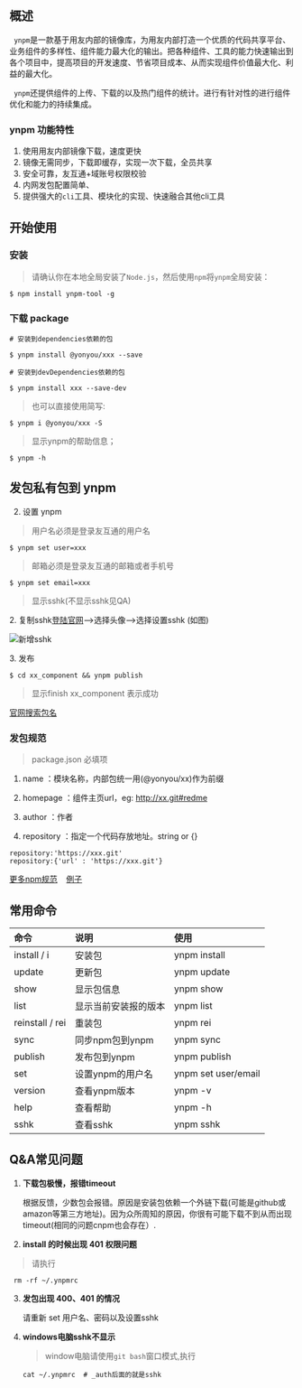 
<h2 id="link1"> 概述 </h2>

&nbsp;&nbsp;`ynpm`是一款基于用友内部的镜像库，为用友内部打造一个优质的代码共享平台、业务组件的多样性、组件能力最大化的输出。把各种组件、工具的能力快速输出到各个项目中，提高项目的开发速度、节省项目成本、从而实现组件价值最大化、利益的最大化。
  
&nbsp;&nbsp;`ynpm`还提供组件的上传、下载的以及热门组件的统计。进行有针对性的进行组件优化和能力的持续集成。


### ynpm 功能特性

 1. 使用用友内部镜像下载，速度更快
 2. 镜像无需同步，下载即缓存，实现一次下载，全员共享
 3. 安全可靠，友互通+域账号权限校验
 4. 内网发包配置简单、
 5. 提供强大的`cli`工具、模块化的实现、快速融合其他cli工具

## 开始使用

<h3 id="link2"> 安装 </h3>

>请确认你在本地全局安装了`Node.js`，然后使用`npm`将`ynpm`全局安装：

```
$ npm install ynpm-tool -g	
```

<h3 id="link3"> 下载 package </h3>

```
# 安装到dependencies依赖的包 

$ ynpm install @yonyou/xxx --save

# 安装到devDependencies依赖的包 

$ ynpm install xxx --save-dev
```

>也可以直接使用简写:

```
$ ynpm i @yonyou/xxx -S
```

>显示ynpm的帮助信息；

```
$ ynpm -h
```

## 发包私有包到 ynpm

2. 设置 ynpm

>用户名必须是登录友互通的用户名

```
$ ynpm set user=xxx
```

>邮箱必须是登录友互通的邮箱或者手机号

```
$ ynpm set email=xxx

```
>显示sshk(不显示sshk见QA)

2.&nbsp;复制sshk[登陆官网](https://package.yonyoucloud.com/)-->选择头像-->选择设置sshk (如图)

![新增sshk](http://iuap-design-cdn.oss-cn-beijing.aliyuncs.com/static/ynpm/image/8194969-cda1b44fc7272cab.jpeg)

3.&nbsp;发布

```
$ cd xx_component && ynpm publish
```

>显示finish xx_component 表示成功

 [官网搜索包名](https://package.yonyoucloud.com)

 
<h3 id="link4"> 发包规范 </h3>
  
  > package.json 必填项

1. name ：模块名称，内部包统一用(@yonyou/xx)作为前缀

2. homepage ：组件主页url，eg: http://xx.git#redme

3. author ：作者

3. repository ：指定一个代码存放地址。string or {}

  ```
  repository:'https://xxx.git' 
  repository:{'url' : 'https://xxx.git'}
  ```
[更多npm规范](https://docs.npmjs.com/files/package.json)   &nbsp;&nbsp; [例子](https://github.com/tinper-acs/ac-button/blob/master/package.json)

<h2 id="link5"> 常用命令 </h2>
   
   |命令|说明|使用|
   |:--|:---|:--|
   install / i    |安装包             |ynpm install|
   update         |更新包             |ynpm update|
   show           |显示包信息          |ynpm show <pkg>|
   list           |显示当前安装报的版本 |ynpm list|
   reinstall / rei|重装包             |ynpm rei|
   sync           |同步npm包到ynpm    |ynpm sync|
   publish        |发布包到ynpm       |ynpm publish|
   set            |设置ynpm的用户名    |ynpm set user/email|
   version        |查看ynpm版本       |ynpm -v|
   help           |查看帮助           |ynpm -h|
   sshk           |查看sshk           |ynpm sshk|
	 
<h2 id="link5"> Q&A常见问题 </h2>


1. <strong>下载包极慢，报错timeout</strong>
    
    根据反馈，少数包会报错。原因是安装包依赖一个外链下载(可能是github或amazon等第三方地址)。因为众所周知的原因，你很有可能下载不到从而出现timeout(相同的问题cnpm也会存在）.

2. <strong>install 的时候出现 401 权限问题</strong>
  
  >请执行   
  
  ```
   rm -rf ~/.ynpmrc
  ```
3. <strong>发包出现 400、401 的情况</strong>

    请重新 set 用户名、密码以及设置sshk
   
4. <strong>windows电脑sshk不显示</strong>
    > window电脑请使用`git bash`窗口模式,执行
    
    ```
    cat ~/.ynpmrc  # _auth后面的就是sshk
    ```
   

  


